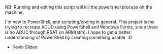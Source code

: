 NB: Running and exiting this script will kill the powershell process on the machine.

I'm new to PowerShell, and scripting/coding in general.
This project is me trying to recreate ADUC using PowerShell and Windows Forms, since there is no ADUC through RSAT on ARM(atm).
I hope to get a better understanding of PowerShell by creating something usable. :D

- Kevin Silden

